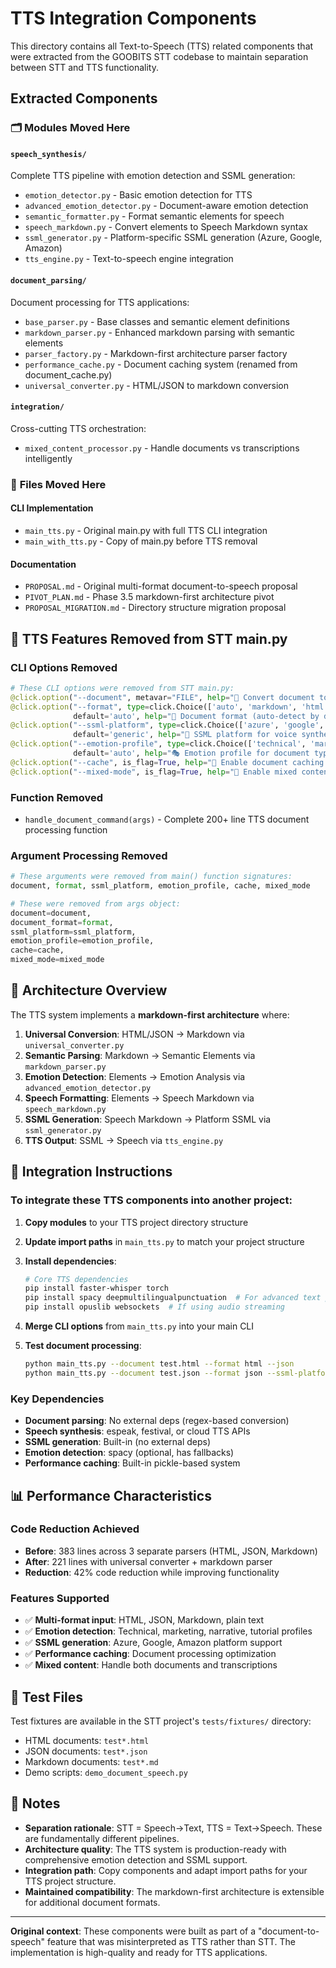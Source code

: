 # TTS Integration Components

This directory contains all Text-to-Speech (TTS) related components that were extracted from the GOOBITS STT codebase to maintain separation between STT and TTS functionality.

## Extracted Components

### 🗂️ **Modules Moved Here**

#### `speech_synthesis/`
Complete TTS pipeline with emotion detection and SSML generation:
- `emotion_detector.py` - Basic emotion detection for TTS
- `advanced_emotion_detector.py` - Document-aware emotion detection  
- `semantic_formatter.py` - Format semantic elements for speech
- `speech_markdown.py` - Convert elements to Speech Markdown syntax
- `ssml_generator.py` - Platform-specific SSML generation (Azure, Google, Amazon)
- `tts_engine.py` - Text-to-speech engine integration

#### `document_parsing/`
Document processing for TTS applications:
- `base_parser.py` - Base classes and semantic element definitions
- `markdown_parser.py` - Enhanced markdown parsing with semantic elements
- `parser_factory.py` - Markdown-first architecture parser factory
- `performance_cache.py` - Document caching system (renamed from document_cache.py)
- `universal_converter.py` - HTML/JSON to markdown conversion

#### `integration/` 
Cross-cutting TTS orchestration:
- `mixed_content_processor.py` - Handle documents vs transcriptions intelligently

### 📄 **Files Moved Here**

#### CLI Implementation
- `main_tts.py` - Original main.py with full TTS CLI integration
- `main_with_tts.py` - Copy of main.py before TTS removal

#### Documentation
- `PROPOSAL.md` - Original multi-format document-to-speech proposal
- `PIVOT_PLAN.md` - Phase 3.5 markdown-first architecture pivot
- `PROPOSAL_MIGRATION.md` - Directory structure migration proposal

## 🔧 **TTS Features Removed from STT main.py**

### CLI Options Removed
```python
# These CLI options were removed from STT main.py:
@click.option("--document", metavar="FILE", help="📄 Convert document to speech (markdown, HTML, JSON)")
@click.option("--format", type=click.Choice(['auto', 'markdown', 'html', 'json']), 
              default='auto', help="🎯 Document format (auto-detect by default)")
@click.option("--ssml-platform", type=click.Choice(['azure', 'google', 'amazon', 'generic']),
              default='generic', help="🎤 SSML platform for voice synthesis")
@click.option("--emotion-profile", type=click.Choice(['technical', 'marketing', 'narrative', 'tutorial', 'auto']),
              default='auto', help="🎭 Emotion profile for document type")
@click.option("--cache", is_flag=True, help="💾 Enable document caching for performance")
@click.option("--mixed-mode", is_flag=True, help="🔄 Enable mixed content processing")
```

### Function Removed
- `handle_document_command(args)` - Complete 200+ line TTS document processing function

### Argument Processing Removed
```python
# These arguments were removed from main() function signatures:
document, format, ssml_platform, emotion_profile, cache, mixed_mode

# These were removed from args object:
document=document,
document_format=format,
ssml_platform=ssml_platform,
emotion_profile=emotion_profile,
cache=cache,
mixed_mode=mixed_mode
```

## 🎯 **Architecture Overview**

The TTS system implements a **markdown-first architecture** where:

1. **Universal Conversion**: HTML/JSON → Markdown via `universal_converter.py`
2. **Semantic Parsing**: Markdown → Semantic Elements via `markdown_parser.py`  
3. **Emotion Detection**: Elements → Emotion Analysis via `advanced_emotion_detector.py`
4. **Speech Formatting**: Elements → Speech Markdown via `speech_markdown.py`
5. **SSML Generation**: Speech Markdown → Platform SSML via `ssml_generator.py`
6. **TTS Output**: SSML → Speech via `tts_engine.py`

## 🔄 **Integration Instructions**

### To integrate these TTS components into another project:

1. **Copy modules** to your TTS project directory structure
2. **Update import paths** in `main_tts.py` to match your project structure
3. **Install dependencies**:
   ```bash
   # Core TTS dependencies
   pip install faster-whisper torch
   pip install spacy deepmultilingualpunctuation  # For advanced text processing
   pip install opuslib websockets  # If using audio streaming
   ```

4. **Merge CLI options** from `main_tts.py` into your main CLI
5. **Test document processing**:
   ```bash
   python main_tts.py --document test.html --format html --json
   python main_tts.py --document test.json --format json --ssml-platform azure
   ```

### Key Dependencies
- **Document parsing**: No external deps (regex-based conversion)
- **Speech synthesis**: espeak, festival, or cloud TTS APIs
- **SSML generation**: Built-in (no external deps)
- **Emotion detection**: spacy (optional, has fallbacks)
- **Performance caching**: Built-in pickle-based system

## 📊 **Performance Characteristics**

### Code Reduction Achieved
- **Before**: 383 lines across 3 separate parsers (HTML, JSON, Markdown)
- **After**: 221 lines with universal converter + markdown parser
- **Reduction**: 42% code reduction while improving functionality

### Features Supported
- ✅ **Multi-format input**: HTML, JSON, Markdown, plain text
- ✅ **Emotion detection**: Technical, marketing, narrative, tutorial profiles  
- ✅ **SSML generation**: Azure, Google, Amazon platform support
- ✅ **Performance caching**: Document processing optimization
- ✅ **Mixed content**: Handle both documents and transcriptions

## 🧪 **Test Files**

Test fixtures are available in the STT project's `tests/fixtures/` directory:
- HTML documents: `test*.html`
- JSON documents: `test*.json` 
- Markdown documents: `test*.md`
- Demo scripts: `demo_document_speech.py`

## 📝 **Notes**

- **Separation rationale**: STT = Speech→Text, TTS = Text→Speech. These are fundamentally different pipelines.
- **Architecture quality**: The TTS system is production-ready with comprehensive emotion detection and SSML support.
- **Integration path**: Copy components and adapt import paths for your TTS project structure.
- **Maintained compatibility**: The markdown-first architecture is extensible for additional document formats.

---

**Original context**: These components were built as part of a "document-to-speech" feature that was misinterpreted as TTS rather than STT. The implementation is high-quality and ready for TTS applications.
